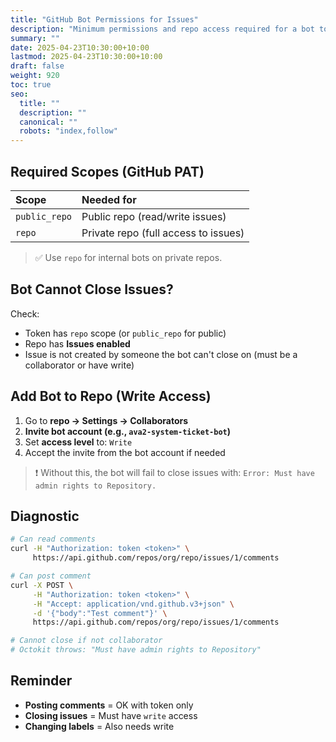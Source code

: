 ```yaml
---
title: "GitHub Bot Permissions for Issues"
description: "Minimum permissions and repo access required for a bot to manage issues."
summary: ""
date: 2025-04-23T10:30:00+10:00
lastmod: 2025-04-23T10:30:00+10:00
draft: false
weight: 920
toc: true
seo:
  title: ""
  description: ""
  canonical: ""
  robots: "index,follow"
---
```


## Required Scopes (GitHub PAT)

| Scope        | Needed for                    |
|:-------------|:------------------------------|
| `public_repo` | Public repo (read/write issues) |
| `repo`        | Private repo (full access to issues) |

> ✅ Use `repo` for internal bots on private repos.

## Bot Cannot Close Issues?

Check:

- Token has `repo` scope (or `public_repo` for public)
- Repo has **Issues enabled**
- Issue is not created by someone the bot can't close on (must be a collaborator or have write)

## Add Bot to Repo (Write Access)

1. Go to **repo → Settings → Collaborators**
2. **Invite bot account (e.g., `ava2-system-ticket-bot`)**
3. Set **access level** to: `Write`
4. Accept the invite from the bot account if needed

> ❗ Without this, the bot will fail to close issues with:
> `Error: Must have admin rights to Repository.`

## Diagnostic

```sh
# Can read comments
curl -H "Authorization: token <token>" \
     https://api.github.com/repos/org/repo/issues/1/comments

# Can post comment
curl -X POST \
     -H "Authorization: token <token>" \
     -H "Accept: application/vnd.github.v3+json" \
     -d '{"body":"Test comment"}' \
     https://api.github.com/repos/org/repo/issues/1/comments

# Cannot close if not collaborator
# Octokit throws: "Must have admin rights to Repository"
```

## Reminder

- **Posting comments** = OK with token only
- **Closing issues** = Must have `write` access
- **Changing labels** = Also needs write
